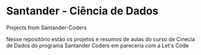 # Santander - Ciência de Dados
Projects from Santander-Coders


Nesse repositório estão os projetos e resumos de aulas do curso de Cinecia de Dados do programa Santander Coders em pareceria com a Let's Code
